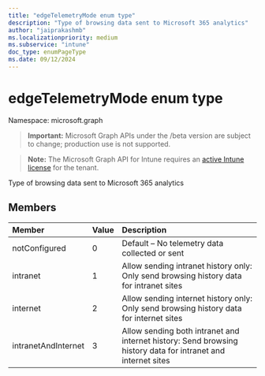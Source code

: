 ```yaml
---
title: "edgeTelemetryMode enum type"
description: "Type of browsing data sent to Microsoft 365 analytics"
author: "jaiprakashmb"
ms.localizationpriority: medium
ms.subservice: "intune"
doc_type: enumPageType
ms.date: 09/12/2024
---
```


# edgeTelemetryMode enum type

Namespace: microsoft.graph

> **Important:** Microsoft Graph APIs under the /beta version are subject to change; production use is not supported.

> **Note:** The Microsoft Graph API for Intune requires an [active Intune license](https://go.microsoft.com/fwlink/?linkid=839381) for the tenant.

Type of browsing data sent to Microsoft 365 analytics

## Members
|Member|Value|Description|
|:---|:---|:---|
|notConfigured|0|Default – No telemetry data collected or sent|
|intranet|1|Allow sending intranet history only: Only send browsing history data for intranet sites|
|internet|2|Allow sending internet history only: Only send browsing history data for internet sites|
|intranetAndInternet|3|Allow sending both intranet and internet history: Send browsing history data for intranet and internet sites|
